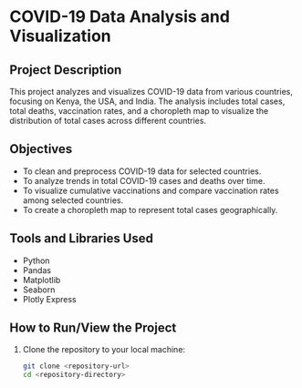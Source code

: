 # COVID-19 Data Analysis and Visualization

## Project Description
This project analyzes and visualizes COVID-19 data from various countries, focusing on Kenya, the USA, and India. The analysis includes total cases, total deaths, vaccination rates, and a choropleth map to visualize the distribution of total cases across different countries.

## Objectives
- To clean and preprocess COVID-19 data for selected countries.
- To analyze trends in total COVID-19 cases and deaths over time.
- To visualize cumulative vaccinations and compare vaccination rates among selected countries.
- To create a choropleth map to represent total cases geographically.

## Tools and Libraries Used
- Python
- Pandas
- Matplotlib
- Seaborn
- Plotly Express

## How to Run/View the Project
1. Clone the repository to your local machine:
   ```bash
   git clone <repository-url>
   cd <repository-directory>
